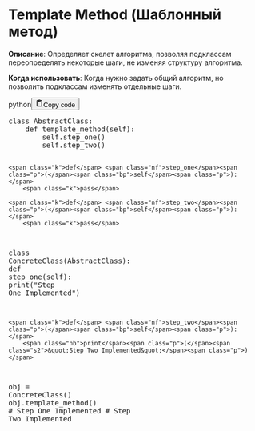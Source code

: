 <h1>Template Method (Шаблонный метод)</h1>
<p><strong>Описание</strong>: Определяет скелет алгоритма, позволяя подклассам переопределять некоторые шаги, не изменяя структуру алгоритма.</p>
<p><strong>Когда использовать</strong>: Когда нужно задать общий алгоритм, но позволить подклассам изменять отдельные шаги.</p>
<div class="code_element"><div class="lang_line"><text>python</text><button class="copy_code_button" onclick="CopyCode(this)"><svg style="width: 1.2em;height: 1.2em;" aria-hidden="true" xmlns="http://www.w3.org/2000/svg" fill="none" viewBox="0 0 24 24"><path stroke="currentColor" stroke-linecap="round" stroke-linejoin="round" stroke-width="2" d="M15 4h3a1 1 0 0 1 1 1v15a1 1 0 0 1-1 1H6a1 1 0 0 1-1-1V5a1 1 0 0 1 1-1h3m0 3h6m-5-4v4h4V3h-4Z"/></svg><text>Copy code</text></button></div><div class="code language-python"><div class="highlight"><pre><span></span><span class="k">class</span> <span class="nc">AbstractClass</span><span class="p">:</span>
    <span class="k">def</span> <span class="nf">template_method</span><span class="p">(</span><span class="bp">self</span><span class="p">):</span>
        <span class="bp">self</span><span class="o">.</span><span class="n">step_one</span><span class="p">()</span>
        <span class="bp">self</span><span class="o">.</span><span class="n">step_two</span><span class="p">()</span>

    <span class="k">def</span> <span class="nf">step_one</span><span class="p">(</span><span class="bp">self</span><span class="p">):</span>
        <span class="k">pass</span>

    <span class="k">def</span> <span class="nf">step_two</span><span class="p">(</span><span class="bp">self</span><span class="p">):</span>
        <span class="k">pass</span>

<span class="k">class</span> <span class="nc">ConcreteClass</span><span class="p">(</span><span class="n">AbstractClass</span><span class="p">):</span>
    <span class="k">def</span> <span class="nf">step_one</span><span class="p">(</span><span class="bp">self</span><span class="p">):</span>
        <span class="nb">print</span><span class="p">(</span><span class="s2">&quot;Step One Implemented&quot;</span><span class="p">)</span>

    <span class="k">def</span> <span class="nf">step_two</span><span class="p">(</span><span class="bp">self</span><span class="p">):</span>
        <span class="nb">print</span><span class="p">(</span><span class="s2">&quot;Step Two Implemented&quot;</span><span class="p">)</span>


<span class="n">obj</span> <span class="o">=</span> <span class="n">ConcreteClass</span><span class="p">()</span>
<span class="n">obj</span><span class="o">.</span><span class="n">template_method</span><span class="p">()</span>
<span class="c1"># Step One Implemented</span>
<span class="c1"># Step Two Implemented</span>
</pre></div></div></div>